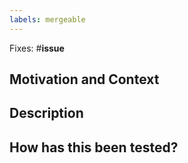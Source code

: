 ```yaml
---
labels: mergeable
---
```

[//]: #  (Link to the issue corresponding to this chunk of work)
Fixes: #__issue__

## Motivation and Context
[//]: #  (Why is this change required? What problem does it solve?)

## Description
[//]: # (Describe your changes in detail)

## How has this been tested?
[//]: # (Please describe in detail how you tested your changes)


[//]: # (OPTIONAL)
[//]: # (Add one or multiple labels: enhancement, refactoring, bugfix)
